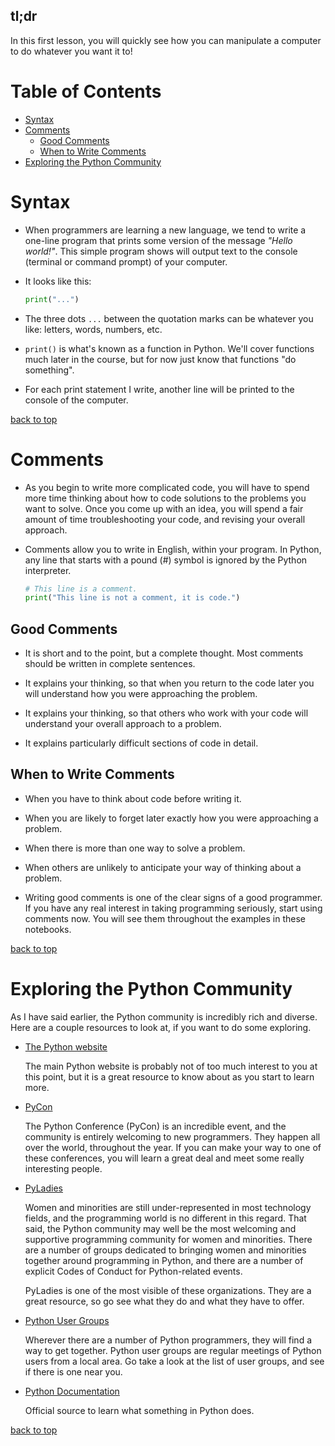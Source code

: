 ## tl;dr

In this first lesson, you will quickly see how you can manipulate a computer to do whatever you want it to!


# Table of Contents
- [Syntax](#syntax)
- [Comments](#comments)
  - [Good Comments](#good-comments)
  - [When to Write Comments](#when-to-write-comments)
- [Exploring the Python Community](#exploring-the-python-community)

# Syntax

- When programmers are learning a new language, we tend to write a one-line program that prints some version of the message *"Hello world!"*. This simple program shows will output text to the console (terminal or command prompt) of your computer.

- It looks like this:

  ```python
  print("...")
  ```

- The three dots `...` between the quotation marks can be whatever you like: letters, words, numbers, etc.

- `print()` is what's known as a function in Python. We'll cover functions much later in the course, but for now just know that functions "do something".

- For each print statement I write, another line will be printed to the console of the computer.

[back to top](#table-of-contents)

# Comments

- As you begin to write more complicated code, you will have to spend more time thinking about how to code solutions to the problems you want to solve. Once you come up with an idea, you will spend a fair amount of time troubleshooting your code, and revising your overall approach.

- Comments allow you to write in English, within your program. In Python, any line that starts with a pound (#) symbol is ignored by the Python interpreter.

  ```python
  # This line is a comment.
  print("This line is not a comment, it is code.")
  ```

## Good Comments

- It is short and to the point, but a complete thought. Most comments should be written in complete sentences.

- It explains your thinking, so that when you return to the code later you will understand how you were approaching the problem.

- It explains your thinking, so that others who work with your code will understand your overall approach to a problem.

- It explains particularly difficult sections of code in detail.

## When to Write Comments

- When you have to think about code before writing it.

- When you are likely to forget later exactly how you were approaching a problem.

- When there is more than one way to solve a problem.

- When others are unlikely to anticipate your way of thinking about a problem.

- Writing good comments is one of the clear signs of a good programmer. If you have any real interest in taking programming seriously, start using comments now. You will see them throughout the examples in these notebooks.

[back to top](#table-of-contents)

# Exploring the Python Community

As I have said earlier, the Python community is incredibly rich and diverse. Here are a couple resources to look at, if you want to do some exploring.

- [The Python website](http://www.python.org)

  The main Python website is probably not of too much interest to you at this point, but it is a great resource to know about as you start to learn more.

- [PyCon](https://pycon.org/)

  The Python Conference (PyCon) is an incredible event, and the community is entirely welcoming to new programmers. They happen all over the world, throughout the year. If you can make your way to one of these conferences, you will learn a great deal and meet some really interesting people.

- [PyLadies](https://www.pyladies.com/)

  Women and minorities are still under-represented in most technology fields, and the programming world is no different in this regard. That said, the Python community may well be the most welcoming and supportive programming community for women and minorities. There are a number of groups dedicated to bringing women and minorities together around programming in Python, and there are a number of explicit Codes of Conduct for Python-related events.

  PyLadies is one of the most visible of these organizations. They are a great resource, so go see what they do and what they have to offer.

- [Python User Groups](https://wiki.python.org/moin/LocalUserGroups)

  Wherever there are a number of Python programmers, they will find a way to get together. Python user groups are regular meetings of Python users from a local area. Go take a look at the list of user groups, and see if there is one near you.


- [Python Documentation](https://docs.python.org/3/)

  Official source to learn what something in Python does.

[back to top](#table-of-contents)
